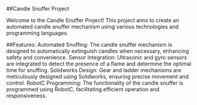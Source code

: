 ##Candle Snuffer Project

Welcome to the Candle Snuffer Project! This project aims to create an automated candle snuffer mechanism using various technologies and programming languages.

##Features:
Automated Snuffing: The candle snuffer mechanism is designed to automatically extinguish candles when necessary, enhancing safety and convenience.
Sensor Integration: Ultrasonic and gyro sensors are integrated to detect the presence of a flame and determine the optimal time for snuffing.
Solidworks Design: Gear and ladder mechanisms are meticulously designed using Solidworks, ensuring precise movement and control.
RobotC Programming: The functionality of the candle snuffer is programmed using RobotC, facilitating efficient operation and responsiveness.
